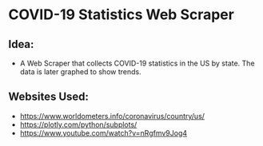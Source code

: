 # COVID-19 Statistics Web Scraper

## Idea:
- A Web Scraper that collects COVID-19 statistics in the US by state. The data is later graphed to show trends.

## Websites Used:
- https://www.worldometers.info/coronavirus/country/us/
- https://plotly.com/python/subplots/
- https://www.youtube.com/watch?v=nRgfmv9Jog4
